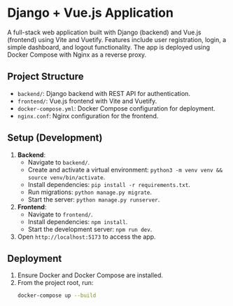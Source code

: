 # Django + Vue.js Application

A full-stack web application built with Django (backend) and Vue.js (frontend) using Vite and Vuetify. Features include user registration, login, a simple dashboard, and logout functionality. The app is deployed using Docker Compose with Nginx as a reverse proxy.

## Project Structure
- `backend/`: Django backend with REST API for authentication.
- `frontend/`: Vue.js frontend with Vite and Vuetify.
- `docker-compose.yml`: Docker Compose configuration for deployment.
- `nginx.conf`: Nginx configuration for the frontend.

## Setup (Development)
1. **Backend**:
   - Navigate to `backend/`.
   - Create and activate a virtual environment: `python3 -m venv venv && source venv/bin/activate`.
   - Install dependencies: `pip install -r requirements.txt`.
   - Run migrations: `python manage.py migrate`.
   - Start the server: `python manage.py runserver`.
2. **Frontend**:
   - Navigate to `frontend/`.
   - Install dependencies: `npm install`.
   - Start the development server: `npm run dev`.
3. Open `http://localhost:5173` to access the app.

## Deployment
1. Ensure Docker and Docker Compose are installed.
2. From the project root, run:
   ```bash
   docker-compose up --build
